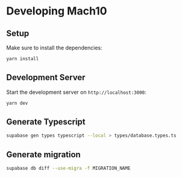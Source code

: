 # Developing Mach10

## Setup

Make sure to install the dependencies:

```bash
yarn install
```

## Development Server

Start the development server on `http://localhost:3000`:

```bash
yarn dev
```

## Generate Typescript

```bash
supabase gen types typescript --local > types/database.types.ts
```

## Generate migration

```bash
supabase db diff --use-migra -f MIGRATION_NAME
```
